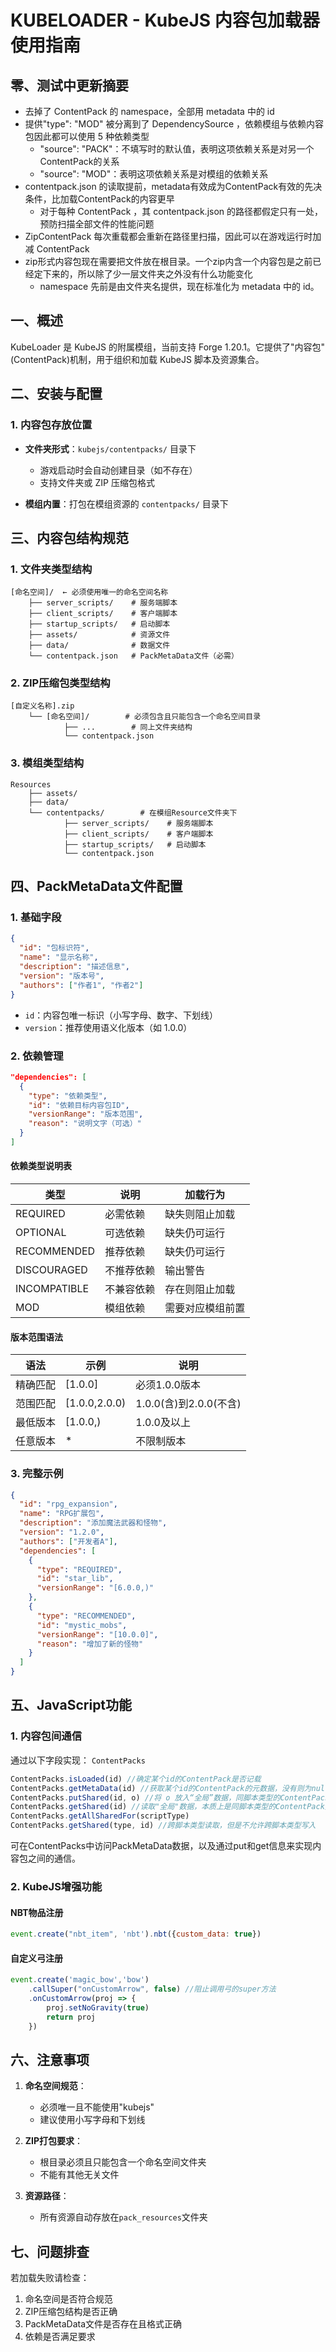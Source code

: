 # KUBELOADER - KubeJS 内容包加载器使用指南

## 零、测试中更新摘要

 - 去掉了 ContentPack 的 namespace，全部用 metadata 中的 id
 - 提供"type": "MOD" 被分离到了 DependencySource ，依赖模组与依赖内容包因此都可以使用 5 种依赖类型
     - "source": "PACK"：不填写时的默认值，表明这项依赖关系是对另一个ContentPack的关系
     - "source": "MOD"：表明这项依赖关系是对模组的依赖关系
 - contentpack.json 的读取提前，metadata有效成为ContentPack有效的先决条件，比加载ContentPack的内容更早
     - 对于每种 ContentPack ，其 contentpack.json 的路径都假定只有一处，预防扫描全部文件的性能问题
 - ZipContentPack 每次重载都会重新在路径里扫描，因此可以在游戏运行时加减 ContentPack
 - zip形式内容包现在需要把文件放在根目录。一个zip内含一个内容包是之前已经定下来的，所以除了少一层文件夹之外没有什么功能变化
     - namespace 先前是由文件夹名提供，现在标准化为 metadata 中的 id。




## 一、概述

KubeLoader 是 KubeJS 的附属模组，当前支持 Forge 1.20.1。它提供了"内容包"(ContentPack)机制，用于组织和加载 KubeJS 脚本及资源集合。

## 二、安装与配置

### 1. 内容包存放位置

- **文件夹形式**：`kubejs/contentpacks/` 目录下
  - 游戏启动时会自动创建目录（如不存在）
  - 支持文件夹或 ZIP 压缩包格式

- **模组内置**：打包在模组资源的 `contentpacks/` 目录下

## 三、内容包结构规范

### 1. 文件夹类型结构

```
[命名空间]/  ← 必须使用唯一的命名空间名称
    ├── server_scripts/    # 服务端脚本
    ├── client_scripts/    # 客户端脚本
    ├── startup_scripts/   # 启动脚本
    ├── assets/            # 资源文件
    ├── data/              # 数据文件
    └── contentpack.json   # PackMetaData文件（必需）
```

### 2. ZIP压缩包类型结构

```
[自定义名称].zip
    └── [命名空间]/        # 必须包含且只能包含一个命名空间目录
            ├── ...        # 同上文件夹结构
            └── contentpack.json
```
### 3. 模组类型结构

```
Resources
    ├── assets/
    ├── data/
    └── contentpacks/        # 在模组Resource文件夹下
            ├── server_scripts/    # 服务端脚本
            ├── client_scripts/    # 客户端脚本
            ├── startup_scripts/   # 启动脚本
            └── contentpack.json 
```

## 四、PackMetaData文件配置

### 1. 基础字段

```json
{
  "id": "包标识符",
  "name": "显示名称",
  "description": "描述信息",
  "version": "版本号",
  "authors": ["作者1", "作者2"]
}
```

- `id`：内容包唯一标识（小写字母、数字、下划线）
- `version`：推荐使用语义化版本（如 1.0.0）

### 2. 依赖管理

```json
"dependencies": [
  {
    "type": "依赖类型",
    "id": "依赖目标内容包ID",
    "versionRange": "版本范围",
    "reason": "说明文字（可选）"
  }
]
```

#### 依赖类型说明表

| 类型 | 说明 | 加载行为 |
|------|------|---------|
| REQUIRED | 必需依赖 | 缺失则阻止加载 |
| OPTIONAL | 可选依赖 | 缺失仍可运行 |
| RECOMMENDED | 推荐依赖 | 缺失仍可运行 |
| DISCOURAGED | 不推荐依赖 | 输出警告 |
| INCOMPATIBLE | 不兼容依赖 | 存在则阻止加载 |
| MOD | 模组依赖 | 需要对应模组前置 |

#### 版本范围语法

| 语法 | 示例 | 说明 |
|------|------|------|
| 精确匹配 | [1.0.0] | 必须1.0.0版本 |
| 范围匹配 | [1.0.0,2.0.0) | 1.0.0(含)到2.0.0(不含) |
| 最低版本 | [1.0.0,) | 1.0.0及以上 |
| 任意版本 | * | 不限制版本 |

### 3. 完整示例

```json
{
  "id": "rpg_expansion",
  "name": "RPG扩展包",
  "description": "添加魔法武器和怪物",
  "version": "1.2.0",
  "authors": ["开发者A"],
  "dependencies": [
    {
      "type": "REQUIRED",
      "id": "star_lib",
      "versionRange": "[6.0.0,)"
    },
    {
      "type": "RECOMMENDED",
      "id": "mystic_mobs",
      "versionRange": "[10.0.0]",
      "reason": "增加了新的怪物"
    }
  ]
}
```

## 五、JavaScript功能

### 1. 内容包间通信

通过以下字段实现：
`ContentPacks`
```JavaScript
ContentPacks.isLoaded(id) //确定某个id的ContentPack是否记载
ContentPacks.getMetaData(id) //获取某个id的ContentPack的元数据，没有则为null
ContentPacks.putShared(id, o) //将 o 放入“全局”数据，同脚本类型的ContentPack可以根据 id 获取
ContentPacks.getShared(id) //读取"全局"数据，本质上是同脚本类型的ContentPack先前放入的数据
ContentPacks.getAllSharedFor(scriptType)
ContentPacks.getShared(type, id) //跨脚本类型读取，但是不允许跨脚本类型写入
```
可在ContentPacks中访问PackMetaData数据，以及通过put和get信息来实现内容包之间的通信。

### 2. KubeJS增强功能

#### NBT物品注册
```javascript
event.create("nbt_item", 'nbt').nbt({custom_data: true})
```

#### 自定义弓注册
```javascript
event.create('magic_bow','bow')
    .callSuper("onCustomArrow", false) //阻止调用弓的super方法
    .onCustomArrow(proj => {
        proj.setNoGravity(true)
        return proj
    })
```

## 六、注意事项

1. **命名空间规范**：
   - 必须唯一且不能使用"kubejs"
   - 建议使用小写字母和下划线

2. **ZIP打包要求**：
   - 根目录必须且只能包含一个命名空间文件夹
   - 不能有其他无关文件

3. **资源路径**：
   - 所有资源自动存放在`pack_resources`文件夹

## 七、问题排查

若加载失败请检查：
1. 命名空间是否符合规范
2. ZIP压缩包结构是否正确
3. PackMetaData文件是否存在且格式正确
4. 依赖是否满足要求
